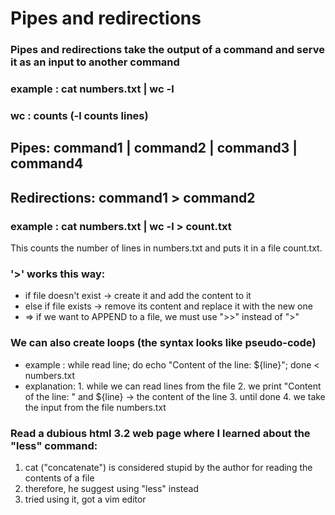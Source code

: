 # Pipes and redirections
### Pipes and redirections take the output of a command and serve it as an input to another command

### example : cat numbers.txt | wc -l
### wc : counts (-l counts lines)

## Pipes: command1 | command2 | command3 | command4
## Redirections: command1 > command2

### example : cat numbers.txt | wc -l > count.txt
This counts the number of lines in numbers.txt and puts it in a file count.txt.

### '>' works this way:
* if file doesn't exist -> create it and add the content to it
* else if file exists -> remove its content and replace it with the new one
* => if we want to APPEND to a file, we must use ">>" instead of ">"

### We can also create loops (the syntax looks like pseudo-code)
* example : while read line; do echo "Content of the line: ${line}"; done < numbers.txt
* explanation: 1. while we can read lines from the file
               2. we print "Content of the line: " and ${line} -> the content of the line
               3. until done
               4. we take the input from the file numbers.txt
  
### Read a dubious html 3.2 web page where I learned about the "less" command:
1. cat ("concatenate") is considered stupid by the author for reading the contents of a file
2. therefore, he suggest using "less" instead
3. tried using it, got a vim editor
